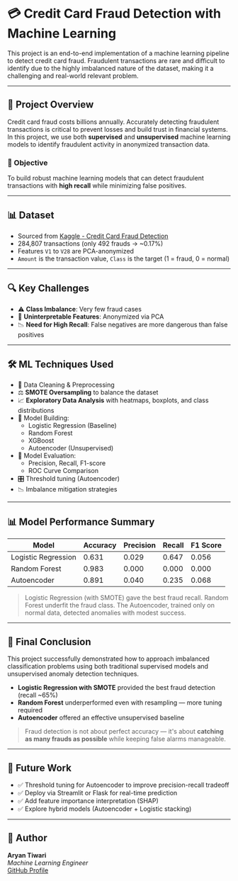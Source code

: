 
# 💳 Credit Card Fraud Detection with Machine Learning

This project is an end-to-end implementation of a machine learning pipeline to detect credit card fraud. Fraudulent transactions are rare and difficult to identify due to the highly imbalanced nature of the dataset, making it a challenging and real-world relevant problem.

---

## 📌 Project Overview

Credit card fraud costs billions annually. Accurately detecting fraudulent transactions is critical to prevent losses and build trust in financial systems. In this project, we use both **supervised** and **unsupervised** machine learning models to identify fraudulent activity in anonymized transaction data.

### 🎯 Objective
To build robust machine learning models that can detect fraudulent transactions with **high recall** while minimizing false positives.

---

## 📊 Dataset

- Sourced from [Kaggle - Credit Card Fraud Detection](https://www.kaggle.com/datasets/mlg-ulb/creditcardfraud)
- 284,807 transactions (only 492 frauds → ~0.17%)
- Features `V1` to `V28` are PCA-anonymized
- `Amount` is the transaction value, `Class` is the target (1 = fraud, 0 = normal)

---

## 🔍 Key Challenges

- ⚠️ **Class Imbalance**: Very few fraud cases
- 🧠 **Uninterpretable Features**: Anonymized via PCA
- 📉 **Need for High Recall**: False negatives are more dangerous than false positives

---

## 🛠️ ML Techniques Used

- 🧼 Data Cleaning & Preprocessing
- ⚖️ **SMOTE Oversampling** to balance the dataset
- 📈 **Exploratory Data Analysis** with heatmaps, boxplots, and class distributions
- 🤖 Model Building:
  - Logistic Regression (Baseline)
  - Random Forest
  - XGBoost
  - Autoencoder (Unsupervised)
- 🧪 Model Evaluation:
  - Precision, Recall, F1-score
  - ROC Curve Comparison
- 🎛️ Threshold tuning (Autoencoder)
- 📉 Imbalance mitigation strategies

---

## 📊 Model Performance Summary

| Model               | Accuracy | Precision | Recall | F1 Score |
|--------------------|----------|-----------|--------|----------|
| Logistic Regression| 0.631    | 0.029     | 0.647  | 0.056    |
| Random Forest      | 0.983    | 0.000     | 0.000  | 0.000    |
| Autoencoder        | 0.891    | 0.040     | 0.235  | 0.068    |

> Logistic Regression (with SMOTE) gave the best fraud recall. Random Forest underfit the fraud class. The Autoencoder, trained only on normal data, detected anomalies with modest success.

---

## 📌 Final Conclusion

This project successfully demonstrated how to approach imbalanced classification problems using both traditional supervised models and unsupervised anomaly detection techniques.

- **Logistic Regression with SMOTE** provided the best fraud detection (recall ~65%)
- **Random Forest** underperformed even with resampling — more tuning required
- **Autoencoder** offered an effective unsupervised baseline

> Fraud detection is not about perfect accuracy — it's about **catching as many frauds as possible** while keeping false alarms manageable.

---

## 🚀 Future Work

- ✅ Threshold tuning for Autoencoder to improve precision-recall tradeoff
- ✅ Deploy via Streamlit or Flask for real-time prediction
- ✅ Add feature importance interpretation (SHAP)
- ✅ Explore hybrid models (Autoencoder + Logistic stacking)

---

## 🧠 Author

**Aryan Tiwari**  
*Machine Learning Engineer*  
[GitHub Profile](https://github.com/aryantiwari10)
